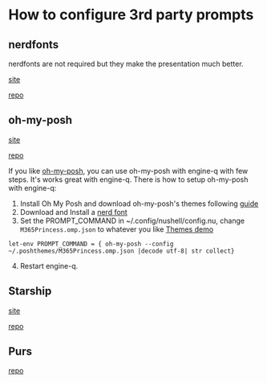 # How to configure 3rd party prompts

## nerdfonts

nerdfonts are not required but they make the presentation much better.

[site](https://www.nerdfonts.com)

[repo](https://github.com/ryanoasis/nerd-fonts)


## oh-my-posh 

[site](ttps://ohmyposh.dev/)

[repo](https://github.com/JanDeDobbeleer/oh-my-posh)


If you like [oh-my-posh](https://ohmyposh.dev/), you can use oh-my-posh with engine-q with few steps. It's works great with engine-q.  There is how to setup oh-my-posh with engine-q:

1. Install Oh My Posh and download oh-my-posh's themes following [guide](https://ohmyposh.dev/docs/linux#installation)
2. Download and Install a [nerd font](https://github.com/ryanoasis/nerd-fonts)
3. Set the PROMPT_COMMAND in ~/.config/nushell/config.nu, change `M365Princess.omp.json` to whatever you like [Themes demo](https://ohmyposh.dev/docs/themes) 
```
let-env PROMPT_COMMAND = { oh-my-posh --config ~/.poshthemes/M365Princess.omp.json |decode utf-8| str collect}
```
4. Restart engine-q.

## Starship

[site](https://starship.rs/)

[repo](https://github.com/starship/starship)

## Purs

[repo](https://github.com/xcambar/purs)